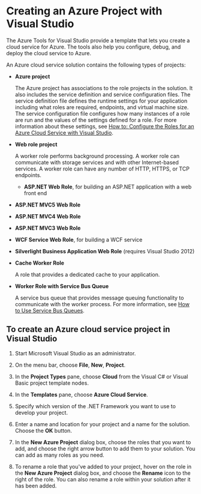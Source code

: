 <properties
   pageTitle="Creating an Azure project with Visual Studio | Microsoft Azure"
   description="Creating an Azure project with Visual Studio"
   services="visual-studio-online"
   documentationCenter="na"
   authors="TomArcher"
   manager="douge"
   editor="" />

<tags
   ms.service="multiple"
   ms.devlang="multiple"
   ms.topic="article"
   ms.tgt_pltfrm="na"
   ms.workload="na"
   ms.date="01/22/2016"
   ms.author="tarcher" />

# Creating an Azure Project with Visual Studio
The Azure Tools for Visual Studio provide a template that lets you create a cloud service for Azure. The tools also help you configure, debug, and deploy the cloud service to Azure.

An Azure cloud service solution contains the following types of projects:

* **Azure project**

    The Azure project has associations to the role projects in the solution. It also includes the service definition and service configuration files. The service definition file defines the runtime settings for your application including what roles are required, endpoints, and virtual machine size. The service configuration file configures how many instances of a role are run and the values of the settings defined for a role. For more information about these settings, see [How to: Configure the Roles for an Azure Cloud Service with Visual Studio](vs-azure-tools-configure-roles-for-cloud-service.md).

* **Web role project**

    A worker role performs background processing. A worker role can communicate with storage services and with other Internet-based services. A worker role can have any number of HTTP, HTTPS, or TCP endpoints.

  * **ASP.NET Web Role**, for building an ASP.NET application with a web front end
* **ASP.NET MVC5 Web Role**
* **ASP.NET MVC4 Web Role**
* **ASP.NET MVC3 Web Role**
* **WCF Service Web Role**, for building a WCF service
* **Silverlight Business Application Web Role** (requires Visual Studio 2012)

* **Cache Worker Role**

    A role that provides a dedicated cache to your application.

* **Worker Role with Service Bus Queue**

    A service bus queue that provides message queuing functionality to communicate with the worker process. For more information, see [How to Use Service Bus Queues](http://go.microsoft.com/fwlink/?LinkId=260560).


## To create an Azure cloud service project in Visual Studio
1. Start Microsoft Visual Studio as an administrator.

2. On the menu bar, choose **File**, **New**, **Project**.

3. In the **Project Types** pane, choose **Cloud** from the Visual C# or Visual Basic project template nodes.

4. In the **Templates** pane, choose  **Azure Cloud Service**.

5. Specify which version of the .NET Framework you want to use to develop your project.

6. Enter a name and location for your project and a name for the solution. Choose the **OK** button.

7. In the **New Azure Project** dialog box, choose the roles that you want to add, and choose the right arrow button to add them to your solution. You can add as many roles as you need.

8. To rename a role that you've added to your project, hover on the role in the **New Azure Project** dialog box, and choose the **Rename** icon to the right of the role. You can also rename a role within your solution after it has been added.


